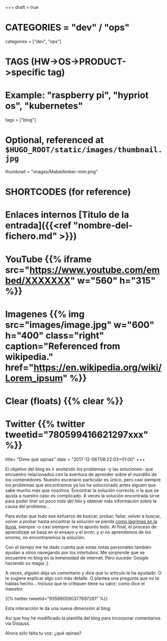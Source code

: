 +++
draft = true

# CATEGORIES = "dev" / "ops"
categories = ["dev", "ops"]
# TAGS (HW->OS->PRODUCT->specific tag)
# Example: "raspberry pi", "hypriot os", "kubernetes"

tags = ["blog"]

# Optional, referenced at `$HUGO_ROOT/static/images/thumbnail.jpg`
thumbnail = "images/MabelAmber-mini.png"

# SHORTCODES (for reference)

# Enlaces internos [Titulo de la entrada]({{<ref "nombre-del-fichero.md" >}})

# YouTube {{% iframe src="https://www.youtube.com/embed/XXXXXXX" w="560" h="315" %}}
# Imagenes {{% img src="images/image.jpg" w="600" h="400" class="right" caption="Referenced from wikipedia." href="https://en.wikipedia.org/wiki/Lorem_ipsum" %}}
# Clear (floats) {{% clear %}}
# Twitter {{% twitter tweetid="780599416621297xxx" %}}

title=  "Dime qué opinas"
date = "2017-12-06T08:22:03+01:00"
+++

El objetivo del blog es ir anotando los problemas -y las soluciones- que encuentro relacionados con la aventura de aprender sobre el mundillo de los contenedores. Nuestro escenario particular es único, pero casi siempre los problemas que encontramos ya los ha solucionado antes alguien que sabe mucho más que nosotros. Encontrar la solución correcta, o la que se ajusta a nuestro caso es complicado. A veces la solución encontrada sirve para poder _tirar un poco más del hilo_ y obtener más información sobre la causa del problema...

Para evitar que todo ese esfuerzo de buscar, probar, fallar, volver a buscar, volver a probar hasta encontrar la solución se pierda [como lágrimas en la lluvia](https://es.wikipedia.org/wiki/L%C3%A1grimas_en_la_lluvia), siempre -o casi siempre- me lo apunto todo. Al final, el proceso de aprendizaje se basa en el ensayo y el error; y si no aprendemos de los errores, no encontraremos la solución.

Con el tiempo me he dado cuenta que estas notas personales también ayudan a otros navegando por los _intertubos_. Me sorprende que se encuentre mi blog en la inmensidad de internet. Pero sucede: Google haciendo su magia ;)

A veces, alguien deja un comentario y dice que tu artículo le ha ayudado. O te sugiere explicar algo con más detalle. O plantea una pregunta que no te habías hecho... Incluso que te critiquen tiene su valor; como dice el maestro:

{{% twitter tweetid="935890590377697281" %}}

Esta interacción le da una nueva dimensión al blog.

Así que hoy he modificado la plantilla del blog para incorporar comentarios vía Disquss.

Ahora sólo falta tu voz: ¿qué opinas?